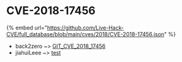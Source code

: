 # CVE-2018-17456
{% embed url="https://github.com/Live-Hack-CVE/full_database/blob/main/cves/2018/CVE-2018-17456.json" %}

* back2zero ~> [GIT_CVE_2018_17456](https://www.alice-snow.ru/2018/database/cve-2018-17456/git_cve_2018_17456-back2zero)
* jiahuiLeee ~> [test](https://www.alice-snow.ru/2018/database/cve-2018-17456/test-jiahuileee)